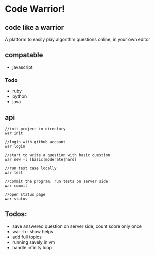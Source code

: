 # Code Warrior!

## code like a warrior

A platform to easily play algorithm questions online, in your own editor

## compatable

+ javascript

### Todo

+ ruby
+ python
+ java

## api

    //init project in directory
    war init

    //login with github account
    war login

    //start to write a question with basic question
    war new -l [basic|moderate|hard]

    //run test case locally
    war test

    //commit the program, run tests on server side
    war commit

    //open status page
    war status

## Todos:

+ save answered question on server side, count score only once
+ war -h : show helps
+ add full topics
+ running savely in vm
+ handle infinity loop
